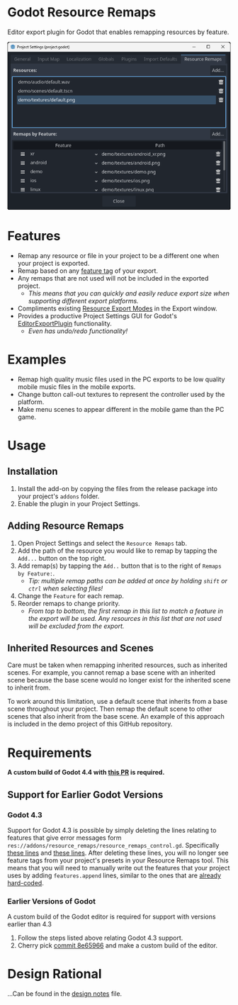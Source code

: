 # Godot Resource Remaps
Editor export plugin for Godot that enables remapping resources by feature.

![Resource Remaps project settings screenshot](meta/screenshot.png)

# Features
- Remap any resource or file in your project to be a different one when your project is exported.
- Remap based on any [feature tag](https://docs.godotengine.org/en/stable/tutorials/export/feature_tags.html) of your export.
- Any remaps that are not used will not be included in the exported project.
    - _This means that you can quickly and easily reduce export size when supporting different export platforms._
- Compliments existing [Resource Export Modes](https://docs.godotengine.org/en/stable/tutorials/export/exporting_projects.html#resource-options) in the Export window.
- Provides a productive Project Settings GUI for Godot's [EditorExportPlugin](https://docs.godotengine.org/en/stable/classes/class_editorexportplugin.html) functionality.
    - _Even has undo/redo functionality!_

# Examples
- Remap high quality music files used in the PC exports to be low quality mobile music files in the mobile exports.
- Change button call-out textures to represent the controller used by the platform.
- Make menu scenes to appear different in the mobile game than the PC game.

# Usage
## Installation
1) Install the add-on by copying the files from the release package into your project's `addons` folder.
2) Enable the plugin in your Project Settings.

## Adding Resource Remaps
1) Open Project Settings and select the `Resource Remaps` tab.
2) Add the path of the resource you would like to remap by tapping the `Add...` button on the top right.
3) Add remap(s) by tapping the `Add..` button that is to the right of `Remaps by Feature:`.
    - _Tip: multiple remap paths can be added at once by holding `shift` or `ctrl` when selecting files!_
4) Change the `Feature` for each remap.
5) Reorder remaps to change priority.
    - _From top to bottom, the first remap in this list to match a feature in the export will be used. Any resources in this list that are not used will be excluded from the export._

## Inherited Resources and Scenes
Care must be taken when remapping inherited resources, such as inherited scenes. For example, you cannot remap a base scene with an inherited scene because the base scene would no longer exist for the inherited scene to inherit from.

To work around this limitation, use a default scene that inherits from a base scene throughout your project. Then remap the default scene to other scenes that also inherit from the base scene. An example of this approach is included in the demo project of this GitHub repository.

# Requirements
**A custom build of Godot 4.4 with [this PR](https://github.com/godotengine/godot/pull/98251) is required.**

## Support for Earlier Godot Versions
### Godot 4.3
Support for Godot 4.3 is possible by simply deleting the lines relating to features that give error messages form `res://addons/resource_remaps/resource_remaps_control.gd`. Specifically [these lines](https://github.com/allenwp/godot-resource-remaps/blob/aaa4f3b30e8bc6f829f8c4ad2095c2b2046ce568/addons/resource_remaps/resource_remaps_control.gd#L392-L397) and [these lines](https://github.com/allenwp/godot-resource-remaps/blob/aaa4f3b30e8bc6f829f8c4ad2095c2b2046ce568/addons/resource_remaps/resource_remaps_control.gd#L408-L422). After deleting these lines, you will no longer see feature tags from your project's presets in your Resource Remaps tool. This means that you will need to manually write out the features that your project uses by adding `features.append` lines, similar to the ones that are [already hard-coded](https://github.com/allenwp/godot-resource-remaps/blob/aaa4f3b30e8bc6f829f8c4ad2095c2b2046ce568/addons/resource_remaps/resource_remaps_control.gd#L400-L406).

### Earlier Versions of Godot
A custom build of the Godot editor is required for support with versions earlier than 4.3

1) Follow the steps listed above relating Godot 4.3 support.
2) Cherry pick [commit 8e65966](https://github.com/godotengine/godot/commit/8e6596629a7e239bb3b8008b96554850d5688233) and make a custom build of the editor.

# Design Rational
...Can be found in the [design notes](meta/DESIGN_NOTES.md) file.
